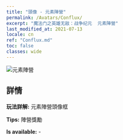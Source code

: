 ```yaml
---
title: "頭像 - 元素陣營"
permalink: /Avatars/Conflux/
excerpt: "魔法门之英雄无敌：战争纪元  元素陣營"
last_modified_at: 2021-07-13
locale: cn
ref: "Conflux.md"
toc: false
classes: wide
---
```

 ![元素陣營](/images/a/avatarFrame_44.png)

## 詳情

 **玩法詳解:** 元素陣營頭像框 

 **Tips:** 陣營獎勵 

 **Is available:**  - 

